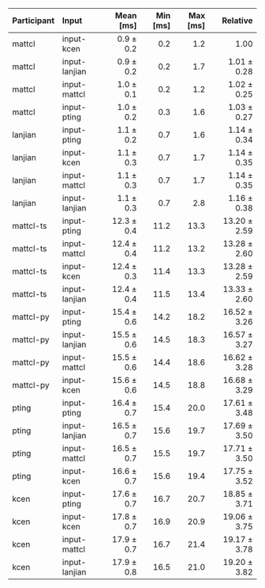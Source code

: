 | Participant | Input | Mean [ms] | Min [ms] | Max [ms] | Relative |
|:---|:---|---:|---:|---:|---:|
| mattcl | input-kcen | 0.9 ± 0.2 | 0.2 | 1.2 | 1.00 |
| mattcl | input-lanjian | 0.9 ± 0.2 | 0.2 | 1.7 | 1.01 ± 0.28 |
| mattcl | input-mattcl | 1.0 ± 0.1 | 0.2 | 1.2 | 1.02 ± 0.25 |
| mattcl | input-pting | 1.0 ± 0.2 | 0.3 | 1.6 | 1.03 ± 0.27 |
| lanjian | input-pting | 1.1 ± 0.2 | 0.7 | 1.6 | 1.14 ± 0.34 |
| lanjian | input-kcen | 1.1 ± 0.3 | 0.7 | 1.7 | 1.14 ± 0.35 |
| lanjian | input-mattcl | 1.1 ± 0.3 | 0.7 | 1.7 | 1.14 ± 0.35 |
| lanjian | input-lanjian | 1.1 ± 0.3 | 0.7 | 2.8 | 1.16 ± 0.38 |
| mattcl-ts | input-pting | 12.3 ± 0.4 | 11.2 | 13.3 | 13.20 ± 2.59 |
| mattcl-ts | input-mattcl | 12.4 ± 0.4 | 11.2 | 13.2 | 13.28 ± 2.60 |
| mattcl-ts | input-kcen | 12.4 ± 0.3 | 11.4 | 13.3 | 13.28 ± 2.59 |
| mattcl-ts | input-lanjian | 12.4 ± 0.4 | 11.5 | 13.4 | 13.33 ± 2.60 |
| mattcl-py | input-pting | 15.4 ± 0.6 | 14.2 | 18.2 | 16.52 ± 3.26 |
| mattcl-py | input-lanjian | 15.5 ± 0.6 | 14.5 | 18.3 | 16.57 ± 3.27 |
| mattcl-py | input-mattcl | 15.5 ± 0.6 | 14.4 | 18.6 | 16.62 ± 3.28 |
| mattcl-py | input-kcen | 15.6 ± 0.6 | 14.5 | 18.8 | 16.68 ± 3.29 |
| pting | input-pting | 16.4 ± 0.7 | 15.4 | 20.0 | 17.61 ± 3.48 |
| pting | input-lanjian | 16.5 ± 0.7 | 15.6 | 19.7 | 17.69 ± 3.50 |
| pting | input-mattcl | 16.5 ± 0.7 | 15.5 | 19.7 | 17.71 ± 3.50 |
| pting | input-kcen | 16.6 ± 0.7 | 15.6 | 19.4 | 17.75 ± 3.52 |
| kcen | input-pting | 17.6 ± 0.7 | 16.7 | 20.7 | 18.85 ± 3.71 |
| kcen | input-kcen | 17.8 ± 0.7 | 16.9 | 20.9 | 19.06 ± 3.75 |
| kcen | input-mattcl | 17.9 ± 0.7 | 16.7 | 21.4 | 19.17 ± 3.78 |
| kcen | input-lanjian | 17.9 ± 0.8 | 16.5 | 21.0 | 19.20 ± 3.82 |

